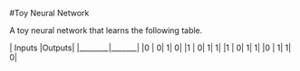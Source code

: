 #Toy Neural Network

A toy neural network that learns the following table.

| Inputs |Outputs|
|________|_______|
|0 | 0| 1|      0|
|1 | 0| 1|      1|
|1 | 0| 1|      1|
|0 | 1| 1|      0|
